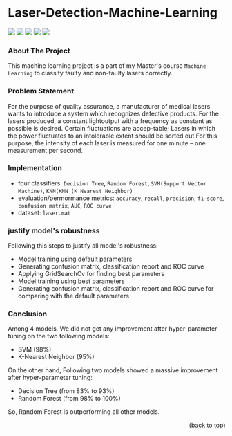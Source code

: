 # Laser-Detection-Machine-Learning

<a name="readme-top"></a>
<p float="left">
  <img src="https://img.shields.io/badge/Python-FFD43B?style=for-the-badge&logo=python&logoColor=blue">
  <img src="https://img.shields.io/badge/Jupyter-F37626.svg?&style=for-the-badge&logo=Jupyter&logoColor=white">
  <img src="https://img.shields.io/badge/Pandas-2C2D72?style=for-the-badge&logo=pandas&logoColor=white">
  <img src="https://img.shields.io/badge/Numpy-777BB4?style=for-the-badge&logo=numpy&logoColor=white">
  <img src="https://img.shields.io/badge/scikit_learn-F7931E?style=for-the-badge&logo=scikit-learn&logoColor=white">
  
</p>

<!-- ABOUT THE PROJECT -->
### About The Project
This machine learning project is a part of my Master's course `Machine Learning` to classify faulty and non-faulty lasers correctly.

### Problem Statement
For the purpose of quality assurance, a manufacturer of medical lasers wants to introduce a system which recognizes defective products. For the lasers produced, a constant lightoutput with a frequency as constant as possible is desired. Certain fluctuations are accep-table; Lasers in which the power fluctuates to an intolerable extent should be sorted out.For this purpose, the intensity of each laser is measured for one minute – one measurement per second.

### Implementation

* four classifiers: `Decision Tree`, `Random Forest`, `SVM(Support Vector Machine)`, `KNN(KNN (K Nearest Neighbor)`
* evaluation/permormance metrics: `accuracy`, `recall`, `precision`, `f1-score`, `confusion matrix`, `AUC`, `ROC curve`
* dataset: `laser.mat`

### justify model's robustness
Following this steps to justify all model's robustness:
* Model training using default parameters
* Generating confusion matrix, classification report and ROC curve
* Applying GridSearchCv for finding best parameters
* Model training using best parameters
* Generating confusion matrix, classification report and ROC curve for comparing with the default parameters

### Conclusion
Among 4 models, We did not get any improvement after hyper-parameter tuning on the two following models:
* SVM (98%)
* K-Nearest Neighbor (95%)

On the other hand, Following two models showed a massive improvement after hyper-parameter tuning:
* Decision Tree (from 83% to 93%)
* Random Forest (from 98% to 100%)

So, Random Forest is outperforming all other models.

<p align="right">(<a href="#readme-top">back to top</a>)</p>

